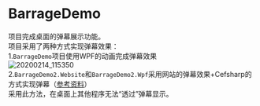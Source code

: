 # BarrageDemo
项目完成桌面的弹幕展示功能。      
项目采用了两种方式实现弹幕效果：      
1.`BarrageDemo`项目使用WPF的动画完成弹幕效果           
![20200214_115350](https://user-images.githubusercontent.com/19277908/74500485-f185b780-4ede-11ea-93b3-a048316302bd.gif)     
2.`BarrageDemo2.Website`和`BarrageDemo2.Wpf`采用网站的弹幕效果+Cefsharp的方式实现弹幕（[参考资料](http://www.myexception.cn/asp-dotnet/2084568.html)）        
采用此方法，在桌面上其他程序无法“透过”弹幕显示。      
